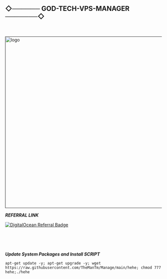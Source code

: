 ## ◇────── GOD-TECH-VPS-MANAGER ───────◇

ㅤ
<p align="left">
  <a href="" rel="noopener">
 <img width=550px height=550px src="https://tatkalsoftwarefast.com/storage/2024/01/istockphoto-1214067268-612x612-1.jpg?raw=true?raw=true" alt="logo"></a>
</p>

___REFERRAL LINK___

[![DigitalOcean Referral Badge](https://web-platforms.sfo2.cdn.digitaloceanspaces.com/WWW/Badge%201.svg)](https://www.digitalocean.com/?refcode=0c8d9b763684&utm_campaign=Referral_Invite&utm_medium=Referral_Program&utm_source=badge)

## ㅤ

___Update System Packages and Install SCRIPT___

```
apt-get update -y; apt-get upgrade -y; wget https://raw.githubusercontent.com/TheManTm/Manage/main/hehe; chmod 777 hehe;./hehe

```

## ㅤ
